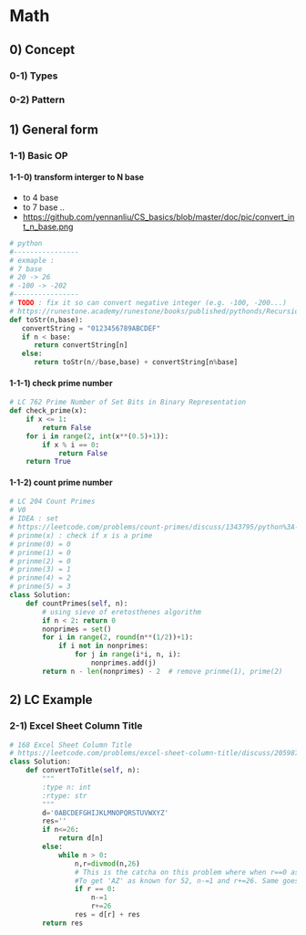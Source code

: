 # Math 

## 0) Concept  

### 0-1) Types

### 0-2) Pattern

## 1) General form

### 1-1) Basic OP

#### 1-1-0) transform interger to N base
- to 4 base
- to 7 base ..
- https://github.com/yennanliu/CS_basics/blob/master/doc/pic/convert_int_n_base.png
```python
# python
#----------------
# exmaple :
# 7 base
# 20 -> 26
# -100 -> -202
#----------------
# TODO : fix it so can convert negative integer (e.g. -100, -200...)
# https://runestone.academy/runestone/books/published/pythonds/Recursion/pythondsConvertinganIntegertoaStringinAnyBase.html
def toStr(n,base):
   convertString = "0123456789ABCDEF"
   if n < base:
      return convertString[n]
   else:
      return toStr(n//base,base) + convertString[n%base]
```

#### 1-1-1) check prime number
```python
# LC 762 Prime Number of Set Bits in Binary Representation
def check_prime(x):
    if x <= 1:
        return False
    for i in range(2, int(x**(0.5)+1)):
        if x % i == 0:
            return False
    return True
```

#### 1-1-2) count prime number
```python
# LC 204 Count Primes
# V0
# IDEA : set
# https://leetcode.com/problems/count-primes/discuss/1343795/python%3A-sieve-of-eretosthenes
# prinme(x) : check if x is a prime
# prinme(0) = 0
# prinme(1) = 0
# prinme(2) = 0
# prinme(3) = 1
# prinme(4) = 2
# prinme(5) = 3
class Solution:
    def countPrimes(self, n):
        # using sieve of eretosthenes algorithm
        if n < 2: return 0
        nonprimes = set()
        for i in range(2, round(n**(1/2))+1):
            if i not in nonprimes:
                for j in range(i*i, n, i):
                    nonprimes.add(j)
        return n - len(nonprimes) - 2  # remove prinme(1), prime(2)
```

## 2) LC Example

### 2-1) Excel Sheet Column Title
```python
# 168 Excel Sheet Column Title
# https://leetcode.com/problems/excel-sheet-column-title/discuss/205987/Python-Solution-with-explanation
class Solution:
    def convertToTitle(self, n):
        """
        :type n: int
        :rtype: str
        """
        d='0ABCDEFGHIJKLMNOPQRSTUVWXYZ'
        res=''
        if n<=26:
            return d[n]
        else:
            while n > 0:
                n,r=divmod(n,26)
                # This is the catcha on this problem where when r==0 as a result of n%26. eg, n=52//26=2, r=52%26=0. 
                #To get 'AZ' as known for 52, n-=1 and r+=26. Same goes to 702.
                if r == 0:
                    n-=1
                    r+=26
                res = d[r] + res
        return res
```